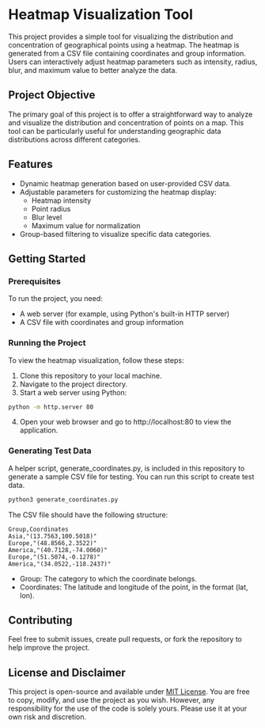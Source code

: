 # Heatmap Visualization Tool

This project provides a simple tool for visualizing the distribution and concentration of geographical points using a heatmap. The heatmap is generated from a CSV file containing coordinates and group information. Users can interactively adjust heatmap parameters such as intensity, radius, blur, and maximum value to better analyze the data.

## Project Objective

The primary goal of this project is to offer a straightforward way to analyze and visualize the distribution and concentration of points on a map. This tool can be particularly useful for understanding geographic data distributions across different categories.

## Features

- Dynamic heatmap generation based on user-provided CSV data.
- Adjustable parameters for customizing the heatmap display:
  - Heatmap intensity
  - Point radius
  - Blur level
  - Maximum value for normalization
- Group-based filtering to visualize specific data categories.

## Getting Started

### Prerequisites

To run the project, you need:

- A web server (for example, using Python's built-in HTTP server)
- A CSV file with coordinates and group information

### Running the Project

To view the heatmap visualization, follow these steps:

1. Clone this repository to your local machine.
2. Navigate to the project directory.
3. Start a web server using Python:

```bash
python -m http.server 80
```

4. Open your web browser and go to http://localhost:80 to view the application.

### Generating Test Data

A helper script, generate_coordinates.py, is included in this repository to generate a sample CSV file for testing. You can run this script to create test data.

```bash
python3 generate_coordinates.py
```

The CSV file should have the following structure:

```
Group,Coordinates
Asia,"(13.7563,100.5018)"
Europe,"(48.8566,2.3522)"
America,"(40.7128,-74.0060)"
Europe,"(51.5074,-0.1278)"
America,"(34.0522,-118.2437)"
```

- Group: The category to which the coordinate belongs.
- Coordinates: The latitude and longitude of the point, in the format (lat, lon).

## Contributing

Feel free to submit issues, create pull requests, or fork the repository to help improve the project.

## License and Disclaimer

This project is open-source and available under [MIT License](https://opensource.org/licenses/MIT). You are free to copy, modify, and use the project as you wish. However, any responsibility for the use of the code is solely yours. Please use it at your own risk and discretion.
